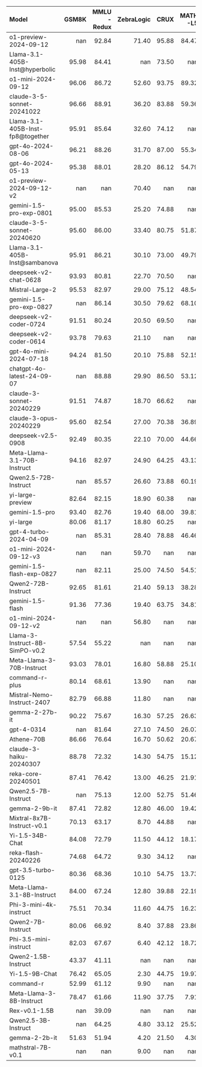 | Model                            |   GSM8K |   MMLU<br/>-Redux |   ZebraLogic |   CRUX |   MATH<br/>-L5 |
|:---------------------------------|--------:|------------------:|-------------:|-------:|---------------:|
| o1-preview-2024-09-12            |  nan    |             92.84 |        71.40 |  95.88 |          84.47 |
| Llama-3.1-405B-Inst@hyperbolic   |   95.98 |             84.41 |       nan    |  73.50 |         nan    |
| o1-mini-2024-09-12               |   96.06 |             86.72 |        52.60 |  93.75 |          89.32 |
| claude-3-5-sonnet-20241022       |   96.66 |             88.91 |        36.20 |  83.88 |          59.36 |
| Llama-3.1-405B-Inst-fp8@together |   95.91 |             85.64 |        32.60 |  74.12 |         nan    |
| gpt-4o-2024-08-06                |   96.21 |             88.26 |        31.70 |  87.00 |          55.34 |
| gpt-4o-2024-05-13                |   95.38 |             88.01 |        28.20 |  86.12 |          54.79 |
| o1-preview-2024-09-12-v2         |  nan    |            nan    |        70.40 | nan    |         nan    |
| gemini-1.5-pro-exp-0801          |   95.00 |             85.53 |        25.20 |  74.88 |         nan    |
| claude-3-5-sonnet-20240620       |   95.60 |             86.00 |        33.40 |  80.75 |          51.87 |
| Llama-3.1-405B-Inst@sambanova    |   95.91 |             86.21 |        30.10 |  73.00 |          49.79 |
| deepseek-v2-chat-0628            |   93.93 |             80.81 |        22.70 |  70.50 |         nan    |
| Mistral-Large-2                  |   95.53 |             82.97 |        29.00 |  75.12 |          48.54 |
| gemini-1.5-pro-exp-0827          |  nan    |             86.14 |        30.50 |  79.62 |          68.10 |
| deepseek-v2-coder-0724           |   91.51 |             80.24 |        20.50 |  69.50 |         nan    |
| deepseek-v2-coder-0614           |   93.78 |             79.63 |        21.10 | nan    |         nan    |
| gpt-4o-mini-2024-07-18           |   94.24 |             81.50 |        20.10 |  75.88 |          52.15 |
| chatgpt-4o-latest-24-09-07       |  nan    |             88.88 |        29.90 |  86.50 |          53.12 |
| claude-3-sonnet-20240229         |   91.51 |             74.87 |        18.70 |  66.62 |         nan    |
| claude-3-opus-20240229           |   95.60 |             82.54 |        27.00 |  70.38 |          36.89 |
| deepseek-v2.5-0908               |   92.49 |             80.35 |        22.10 |  70.00 |          44.66 |
| Meta-Llama-3.1-70B-Instruct      |   94.16 |             82.97 |        24.90 |  64.25 |          43.13 |
| Qwen2.5-72B-Instruct             |  nan    |             85.57 |        26.60 |  73.88 |          60.19 |
| yi-large-preview                 |   82.64 |             82.15 |        18.90 |  60.38 |         nan    |
| gemini-1.5-pro                   |   93.40 |             82.76 |        19.40 |  68.00 |          39.81 |
| yi-large                         |   80.06 |             81.17 |        18.80 |  60.25 |         nan    |
| gpt-4-turbo-2024-04-09           |  nan    |             85.31 |        28.40 |  78.88 |          46.46 |
| o1-mini-2024-09-12-v3            |  nan    |            nan    |        59.70 | nan    |         nan    |
| gemini-1.5-flash-exp-0827        |  nan    |             82.11 |        25.00 |  74.50 |          54.51 |
| Qwen2-72B-Instruct               |   92.65 |             81.61 |        21.40 |  59.13 |          38.28 |
| gemini-1.5-flash                 |   91.36 |             77.36 |        19.40 |  63.75 |          34.81 |
| o1-mini-2024-09-12-v2            |  nan    |            nan    |        56.80 | nan    |         nan    |
| Llama-3-Instruct-8B-SimPO-v0.2   |   57.54 |             55.22 |       nan    | nan    |         nan    |
| Meta-Llama-3-70B-Instruct        |   93.03 |             78.01 |        16.80 |  58.88 |          25.10 |
| command-r-plus                   |   80.14 |             68.61 |        13.90 | nan    |         nan    |
| Mistral-Nemo-Instruct-2407       |   82.79 |             66.88 |        11.80 | nan    |         nan    |
| gemma-2-27b-it                   |   90.22 |             75.67 |        16.30 |  57.25 |          26.63 |
| gpt-4-0314                       |  nan    |             81.64 |        27.10 |  74.50 |          26.07 |
| Athene-70B                       |   86.66 |             76.64 |        16.70 |  50.62 |          20.67 |
| claude-3-haiku-20240307          |   88.78 |             72.32 |        14.30 |  54.75 |          15.12 |
| reka-core-20240501               |   87.41 |             76.42 |        13.00 |  46.25 |          21.91 |
| Qwen2.5-7B-Instruct              |  nan    |             75.13 |        12.00 |  52.75 |          51.46 |
| gemma-2-9b-it                    |   87.41 |             72.82 |        12.80 |  46.00 |          19.42 |
| Mixtral-8x7B-Instruct-v0.1       |   70.13 |             63.17 |         8.70 |  44.88 |         nan    |
| Yi-1.5-34B-Chat                  |   84.08 |             72.79 |        11.50 |  44.12 |          18.17 |
| reka-flash-20240226              |   74.68 |             64.72 |         9.30 |  34.12 |         nan    |
| gpt-3.5-turbo-0125               |   80.36 |             68.36 |        10.10 |  54.75 |          13.73 |
| Meta-Llama-3.1-8B-Instruct       |   84.00 |             67.24 |        12.80 |  39.88 |          22.19 |
| Phi-3-mini-4k-instruct           |   75.51 |             70.34 |        11.60 |  44.75 |          16.23 |
| Qwen2-7B-Instruct                |   80.06 |             66.92 |         8.40 |  37.88 |          23.86 |
| Phi-3.5-mini-instruct            |   82.03 |             67.67 |         6.40 |  42.12 |          18.72 |
| Qwen2-1.5B-Instruct              |   43.37 |             41.11 |       nan    | nan    |         nan    |
| Yi-1.5-9B-Chat                   |   76.42 |             65.05 |         2.30 |  44.75 |          19.97 |
| command-r                        |   52.99 |             61.12 |         9.90 | nan    |         nan    |
| Meta-Llama-3-8B-Instruct         |   78.47 |             61.66 |        11.90 |  37.75 |           7.91 |
| Rex-v0.1-1.5B                    |  nan    |             39.09 |       nan    | nan    |         nan    |
| Qwen2.5-3B-Instruct              |  nan    |             64.25 |         4.80 |  33.12 |          25.52 |
| gemma-2-2b-it                    |   51.63 |             51.94 |         4.20 |  21.50 |           4.30 |
| mathstral-7B-v0.1                |  nan    |            nan    |         9.00 | nan    |         nan    |